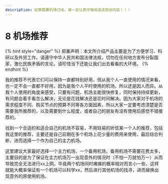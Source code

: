 ```yaml
---
description: 如果需要机场订阅，请一定认真仔细阅读该部分内容！！！
---
```


# 8  机场推荐

{% hint style="danger" %}
郑重声明：本文所介绍产品主要是为了方便学习、科研以及外贸工作。请遵守中华人民共和国法律法规，切勿在任何地方发布分裂国家，激化民族矛盾的言论。请珍惜当下还能让我们出去看看的大环境。
{% endhint %}

我的推荐不代表它们可以保持一直都特别好用，但从我个人一直使用的情况来看，也一定不会一直都不好用，因为是我个人平时使用的机场，所以还是因人而异。从我个人使用的角度来感受，只要有问题，机场主能很快修复，同时保持持续更新，有问题会着手看怎么解决，无论是花钱解决还是花时间解决。因为大家对于机场的需求程度不同、购买节点的预算不同等各方面因素，所以大家一定要考虑清楚是否需要我所推荐的，以及需要到什么程度，或者自己的朋友有没有使用后感觉不错推荐的。

找到一个合适的和适合自己的机场不容易，不用轻易的听信某一个人的推荐，包括我这里的推荐，主要还是自己前期在多个机场上花少量的费用来使用，最后综合判断，进而选择一个作为自己的主力机场。

这里建议大家最好选择一个主力机场，一个备用机场。备用机场不需要花费太多，主要目的是为了保证在主力机场万一出现意外的情况时（不怕一万就怕万一）从而导致完全无法进行xx上网。毕竟两个机场同时瘫痪的概率相对而言小一些，这样就能大概率保证有一个机场可以科学xx，然后进行其他机场的找寻，进而替换出现意外的原使用机场。
